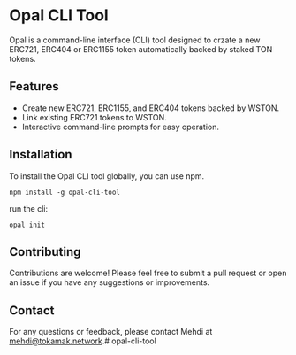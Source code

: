 # Opal CLI Tool

Opal is a command-line interface (CLI) tool designed to crzate a new ERC721, ERC404 or ERC1155 token automatically backed by staked TON tokens. 

## Features

- Create new ERC721, ERC1155, and ERC404 tokens backed by WSTON.
- Link existing ERC721 tokens to WSTON.
- Interactive command-line prompts for easy operation.

## Installation

To install the Opal CLI tool globally, you can use npm. 
```
npm install -g opal-cli-tool 
```
run the cli:
```
opal init
```

## Contributing

Contributions are welcome! Please feel free to submit a pull request or open an issue if you have any suggestions or improvements.

## Contact

For any questions or feedback, please contact Mehdi at mehdi@tokamak.network.# opal-cli-tool
